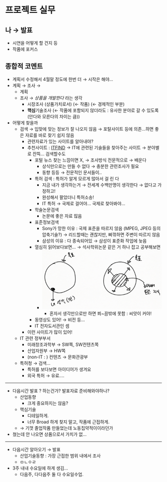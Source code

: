 프로젝트 실무
=============

나 → 발표
---------

-	시연을 어떻게 할 건지 등
-	작품에 포커스

종합적 코멘트
-------------

-	계획서 수정해서 4월말 정도에 한번 더 → 시작은 해야...
-	계획 → 조사 →
	-	계획
	-	조사 → *상품을 개발한다* 라는 생각
		-	시장조사 (상품가치로서) (← 작품) (← 경제적인 부분)
		-	**핵심**기술조사 (← 작품에 포함되지 않더라도 : 유사한 분야로 갈 수 있도록 (안다와 모른다의 차이는 큼))
-	어떻게 찾을까
	-	검색 → 입맞에 맞는 정보가 잘 나오지 않음 → 포탈사이트 등에 의존...하면 좋은 자료를 바로 찾기 쉽지 않음
		-	관련자료가 있는 사이트를 알아내야?
		-	추천사이트 : [ITFIND](itfind.or.kr) → IT에 관련된 기술들을 찾아주는 사이트 → 분야별로 잔뜩... 검색할수도
			-	포털 뉴스 찾는 느낌이면 X, → 조사방식 전문적으로 → 배운다
				-	상식만으로는 만들 수 없다 → 충분한 관련조사가 필요
				-	동향 등등 → 전문적인 문서들이..
			-	특허 검색 : 특허가 알게 모르게 많아서 걸 린 다
				-	지금 내가 생각하는거 → 전세계 수백만명이 생각한다 → 없다고 가정하고!
				-	완성해서 팔았더니 특허소송!
				-	IT 특허 → 국제로 걸어야... 국제로 찾아봐야...
			-	학술논문검색
				-	논문에 좋은 자료 많음
			-	표준정보검색
				-	Sony가 망한 이유 : 국제 표준을 따르지 않음 (MPEG, JPEG 등의 압축기술?) → 리드할때는 괜찮지만, 삐꺾하면 주변이 따르지 않음
				-	삼성의 이유 : 다 종속되어있 → 삼성이 표준화 작업에 늦음
			-	열심히 읽어보다보면... → 석사학위논문 같은 거 하나 잡고 공부해보면
				-	![](prj05-01.png)
					-	혼자서 생각만으로만 하면 쬐~끔밖에 못함 : 씨앗이 커야!
			-	동영상도 있어! → 비전 등...
			-	IT 전자도서관인 셈
		-	이런 사이트가 많이 있어!
	-	IT 관련 정부부서
		-	미래창조과학부 → SW쪽, SW컨텐츠쪽
		-	산업자원부 → HW쪽
		-	(non-IT : ) 컨텐츠 → 문화관광부
	-	특허청 → 검색...
		-	특허를 보다보면 아이디어가 생겨요
		-	외국 특허 → 유료....

---

-	다음시간 발표 ? 하는건가? 발표자료 준비해와야하나?
	-	산업동향
		-	크게 중요하지는 않음?
	-	핵심기술
		-	디테일하게.
		-	너무 Broad 하게 찾지 말고, 작품에 근접하게.
	-	→ 기껏 졸업작품 만들었는데 노동집약적이이라던가
-	쳤는데 안 나오면 상품으로서 가치가 없...

---

-	다음시간 알아오기 → 발표
	-	산업기술동향 : 가장 근접한 범위 내에서 조사
	-	ㅁㄴㅇㄹ
-	3주 내내 수요일에 하게 생김...
	-	다음주, 다다음주 둘 다 수요일수업.

